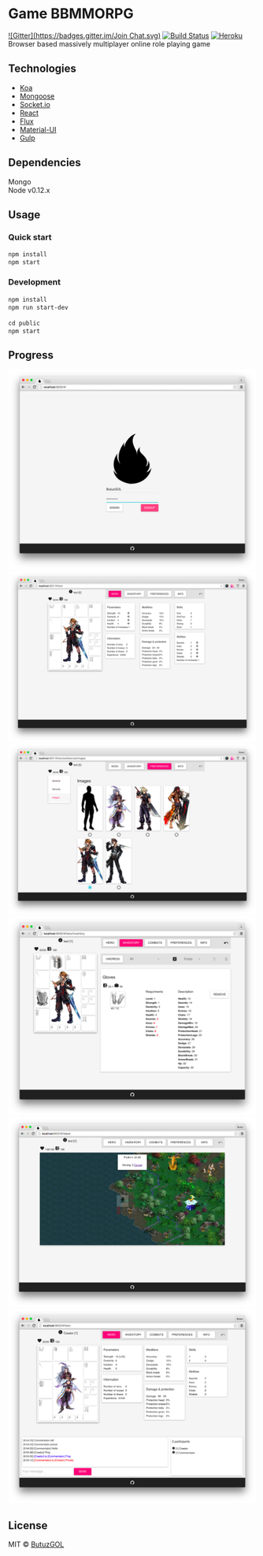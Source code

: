 # Game BBMMORPG
[![Gitter](https://badges.gitter.im/Join Chat.svg)](https://gitter.im/DragonLegend/game?utm_source=badge&utm_medium=badge&utm_campaign=pr-badge&utm_content=badge)
[![Build Status](https://img.shields.io/travis/DragonLegend/game/master.svg?style=flat-square)](https://travis-ci.org/DragonLegend/game)
[![Heroku](http://heroku-badge.herokuapp.com/?app=dragonlegend&style=flat)](https://dragonlegend.herokuapp.com/)  
Browser based massively multiplayer online role playing game

## Technologies

* [Koa](http://koajs.com/)
* [Mongoose](http://mongoosejs.com/)
* [Socket.io](http://socket.io/)
* [React](http://facebook.github.io/react/)
* [Flux](http://facebook.github.io/flux/)
* [Material-UI](http://material-ui.com/)
* [Gulp](http://gulpjs.com/)

## Dependencies
Mongo  
Node v0.12.x

## Usage

### Quick start
```
npm install  
npm start
```

### Development
```
npm install  
npm run start-dev  

cd public  
npm start
```

## Progress
![Signin](progress-signin.png)
![Hero](progress-hero.png)
![Preferences](progress-preferences.png)
![Inventory](progress-inventory.png)
![Island](progress-island.png)
![Chat](progress-chat.png)

## License

MIT © [ButuzGOL](https://butuzgol.github.io)
